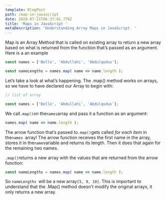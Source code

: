 ```yaml
---
template: BlogPost
path: /map-in-javascript
date: 2020-07-21T06:37:01.776Z
title: 'Maps in JavaScript '
metaDescription: 'Understanding Array Maps in JavaScript. '
---
```

Map is an Array Method that is called on existing array to return a new array based on what is returned from the function that’s passed as an argument. Here is a an example

```javascript
const names = ['Bello', 'Abdullahi', 'Abdulqudus'];

const nameLengths = names.map( name => name.length );
```



Let’s take a look at what’s happening. The .map() method works on arrays, so we have to have declared our Array to begin with:



```javascript
// list of array 

const names = ['Bello', 'Abdullahi', 'Abdulqudus'];

```

We call`.map()`on the`names`array and pass it a function as an argument:

```javascript
names.map( name => name.length );

```

The arrow function that’s passed to`.map()`gets called *for each item* in the`names `array! The arrow function receives the first name in the array, stores it in the`name`variable and returns its length. Then it does that again for the remaining two names.

`.map()`returns a new array with the values that are returned from the arrow function:

```javascript
const nameLengths = names.map( name => name.length );

```

So `nameLengths `will be a new array`[5, 9, 10]`. This is important to understand that the .Map() method doesn't modify the original arrays, it only returns a new array.
